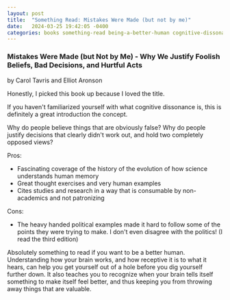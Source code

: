 ```yaml
---
layout: post
title:  "Something Read: Mistakes Were Made (but not by me)"
date:   2024-03-25 19:42:05 -0400
categories: books something-read being-a-better-human cognitive-dissonance
---
```


### Mistakes Were Made (but Not by Me) - Why We Justify Foolish Beliefs, Bad Decisions, and Hurtful Acts

by Carol Tavris and Elliot Aronson

Honestly, I picked this book up because I loved the title.

If you haven't familiarized yourself with what cognitive dissonance is, this is definitely a great introduction the concept.

Why do people believe things that are obviously false? Why do people justify decisions that clearly didn't work out, and hold two completely opposed views?

Pros:

* Fascinating coverage of the history of the evolution of how science understands human memory
* Great thought exercises and very human examples
* Cites studies and research in a way that is consumable by non-academics and not patronizing

Cons:

* The heavy handed political examples made it hard to follow some of the points they were trying to make. I don't even disagree with the politics! (I read the third edition)

Absolutely something to read if you want to be a better human. Understanding how your brain works, and how receptive it is to what it hears, can help you get yourself out of a hole before you dig yourself further down. It also teaches you to recognize when your brain tells itself something to make itself feel better, and thus keeping you from throwing away things that are valuable.
